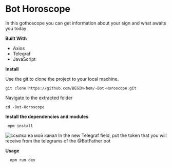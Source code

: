 # Bot Horoscope

In this gothoscope you can get information about your sign and what awaits you today

__Built With__
- Axios
- Telegraf
- JavaScript

__Install__


Use the git to clone the project to your local machine.


    git clone https://github.com/BEGIM-bem/-Bot-Horoscope.git

Navigate to the extracted folder

    cd -Bot-Horoscope

 __Install the dependencies and modules__    

     npm install   
![ссылка на мой канал](../telegraf.png)
In the new Telegraf field, put the token that you will receive from the telegrams of the @BotFather bot


__Usage__

      npm run dev    

